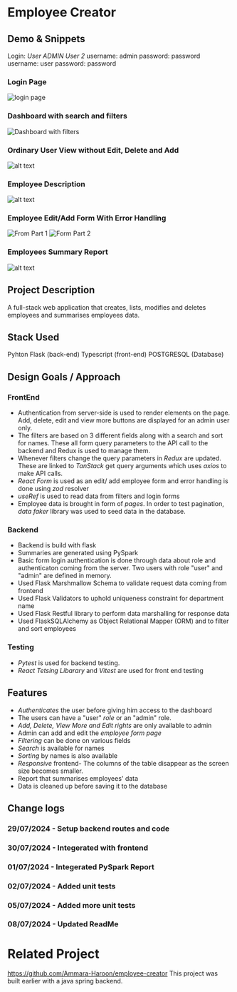 # Employee Creator
## Demo & Snippets
Login: 
            _User ADMIN_                              _User 2_
username: admin password: password           username: user password: password
### Login Page
![login page](image.png)
### Dashboard with search and filters
![Dashboard with filters](image-1.png)
### Ordinary User View without Edit, Delete and Add
![alt text](image-6.png)
### Employee Description
![alt text](image-5.png)
### Employee Edit/Add Form With Error Handling
![From Part 1](image-2.png)
![Form Part 2](image-3.png)
### Employees Summary Report
![alt text](image-7.png)
## Project Description
A full-stack web application that creates, lists, modifies and deletes employees and summarises employees data.

## Stack Used
Pyhton Flask (back-end)
Typescript (front-end)
POSTGRESQL (Database)

## Design Goals / Approach

### FrontEnd
- Authentication from server-side is used to render elements on the page. Add, delete, edit and view more buttons are displayed for an admin user only.
- The filters are based on 3 different fields along with a search and sort for names. These all form query parameters to the API call to the backend and Redux is used to manage them.
- Whenever filters change the query parameters in *Redux* are updated. These are linked to *TanStack* get query arguments which uses *axios* to make API calls.
- *React Form* is used as an edit/ add employee form and error handling is done using *zod* resolver
- *useRef* is used to read data from filters and login forms
- Employee data is brought in form of _pages_. In order to test pagination, *data faker* library was used to seed data in the database.

### Backend
- Backend is build with flask
- Summaries are generated using PySpark
- Basic form login authentication is done through data about role and authenticaton coming from the server. Two users with role "user" and "admin" are defined in memory. 
- Used Flask Marshmallow Schema to validate request data coming from frontend
- Used Flask Validators to uphold uniqueness constraint for department name
- Used Flask Restful library to perform data marshalling for response data
- Used FlaskSQLAlchemy as Object Relational Mapper (ORM) and to filter and sort employees 

 ### Testing
  - *Pytest* is used for backend testing. 
  - *React Tetsing Libarary* and *Vitest* are used for front end testing

## Features
- _Authenticates_ the user before giving him access to the dashboard
- The users can have a "user" _role_ or an "admin" role. 
- _Add, Delete, View More and Edit rights_ are only available to admin
- Admin can add and edit the _employee form page_
- _Filtering_ can be done on various fields
- _Search_ is available for names
- _Sorting_ by names is also available  
- _Responsive_ frontend- The columns of the table disappear as the screen size becomes smaller.
- Report that summarises employees' data
- Data is cleaned up before saving it to the database

## Change logs
### 29/07/2024 - Setup backend routes and code
### 30/07/2024 - Integerated with frontend
### 01/07/2024 - Integerated PySpark Report
### 02/07/2024 - Added unit tests
### 05/07/2024 - Added more unit tests
### 08/07/2024 - Updated ReadMe

# Related Project
https://github.com/Ammara-Haroon/employee-creator
This project was built earlier with a java spring backend.
